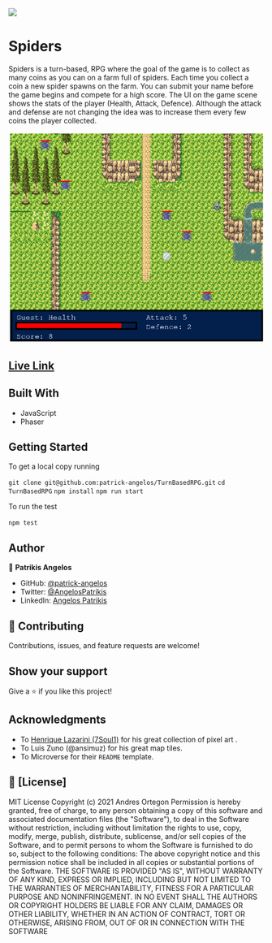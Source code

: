 ![](https://img.shields.io/badge/Microverse-blueviolet)

# Spiders

Spiders is a turn-based, RPG where the goal of the game is to collect as many coins as you can on a farm full of spiders.
Each time you collect a coin a new spider spawns on the farm.
You can submit your name before the game begins and compete for a high score.
The UI on the game scene shows the stats of the player (Health, Attack, Defence).
Although the attack and defense are not changing the idea was to increase them every few coins the player collected.

![](./screenshot/spiders.png)

## [Live Link](https://quizzical-aryabhata-55d239.netlify.app/)

## Built With

- JavaScript
- Phaser

## Getting Started

To get a local copy running

`git clone git@github.com:patrick-angelos/TurnBasedRPG.git`
`cd TurnBasedRPG`
`npm install`
`npm run start`

To run the test

`npm test`

## Author

👤 **Patrikis Angelos**

- GitHub: [@patrick-angelos](https://github.com/patrick-angelos)
- Twitter: [@AngelosPatrikis](https://twitter.com/AngelosPatrikis)
- LinkedIn: [Angelos Patrikis](https://www.linkedin.com/in/angelos-patrikis-a590a61b5/)

## 🤝 Contributing

Contributions, issues, and feature requests are welcome!

## Show your support

Give a ⭐️ if you like this project!

## Acknowledgments

- To [Henrique Lazarini (7Soul1)](https://www.deviantart.com/7soul1) for his great collection of pixel art .
- To Luis Zuno (@ansimuz) for his great map tiles.
- To Microverse for their `README` template.

## 📝 [License]

MIT License Copyright (c) 2021 Andres Ortegon Permission is hereby granted, free of charge, to any person obtaining a copy of this software and associated documentation files (the "Software"), to deal in the Software without restriction, including without limitation the rights to use, copy, modify, merge, publish, distribute, sublicense, and/or sell copies of the Software, and to permit persons to whom the Software is furnished to do so, subject to the following conditions: The above copyright notice and this permission notice shall be included in all copies or substantial portions of the Software. THE SOFTWARE IS PROVIDED "AS IS", WITHOUT WARRANTY OF ANY KIND, EXPRESS OR IMPLIED, INCLUDING BUT NOT LIMITED TO THE WARRANTIES OF MERCHANTABILITY, FITNESS FOR A PARTICULAR PURPOSE AND NONINFRINGEMENT. IN NO EVENT SHALL THE AUTHORS OR COPYRIGHT HOLDERS BE LIABLE FOR ANY CLAIM, DAMAGES OR OTHER LIABILITY, WHETHER IN AN ACTION OF CONTRACT, TORT OR OTHERWISE, ARISING FROM, OUT OF OR IN CONNECTION WITH THE SOFTWARE